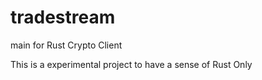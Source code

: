 # tradestream
main for Rust Crypto Client

This is a experimental project to have a sense of Rust Only
